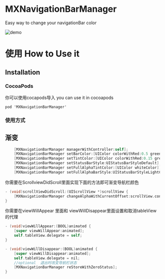 # MXNavigationBarManager
Easy way to change your navigationBar color

![demo](GifPicture/Gif1.gif)

使用  How to Use it
=====

## Installation

### CocoaPods

你可以使用cocapods导入  you can use it in cocoapods
```
pod 'MXNavigationBarManager'   
```

### 使用方式

## 渐变

```objective-c
    [MXNavigationBarManager managerWithController:self];
    [MXNavigationBarManager setBarColor:[UIColor colorWithRed:0.5 green:0.5 blue:1 alpha:1]];
    [MXNavigationBarManager setTintColor:[UIColor colorWithRed:0.15 green:0.15 blue:0.15 alpha:1]];
    [MXNavigationBarManager setStatusBarStyle:UIStatusBarStyleDefault];
    [MXNavigationBarManager setFullAlphaTintColor:[UIColor whiteColor]];
    [MXNavigationBarManager setFullAlphaBarStyle:UIStatusBarStyleLightContent];
```

你需要在ScrollviewDidScroll里面实现下面的方法即可渐变导航栏颜色
```objective-c
- (void)scrollViewDidScroll:(UIScrollView *)scrollView {
    [MXNavigationBarManager changeAlphaWithCurrentOffset:scrollView.contentOffset.y];
}
```

你需要在viewWillAppear 里面和 viewWillDisappear里面设置和取消tableView的代理
```objective-c
- (void)viewWillAppear:(BOOL)animated {
    [super viewWillAppear:animated];
    self.tableView.delegate = self;
}

- (void)viewWillDisappear:(BOOL)animated {
    [super viewWillDisappear:animated];
    self.tableView.delegate = nil;
    //optional  退出时改变导航栏状态
    [MXNavigationBarManager reStoreWithZeroStatus];
}
```
